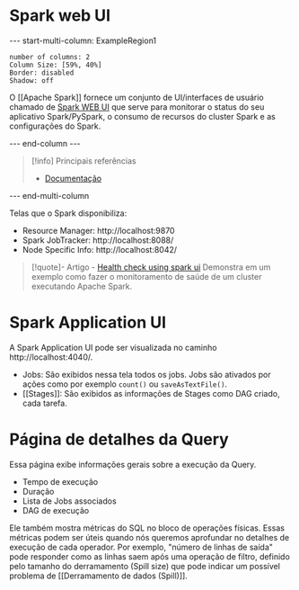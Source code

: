 # Spark web UI

--- start-multi-column: ExampleRegion1  
```column-settings  
number of columns: 2
Column Size: [59%, 40%]
Border: disabled
Shadow: off
```

O [[Apache Spark]] fornece um conjunto de UI/interfaces de usuário chamado de [Spark WEB UI](https://spark.apache.org/docs/latest/web-ui.html) que serve para monitorar o status do seu aplicativo Spark/PySpark, o consumo de recursos do cluster Spark e as configurações do Spark.

--- end-column ---

> [!info] Principais referências
> - [Documentação](https://spark.apache.org/docs/latest/web-ui.html)

--- end-multi-column

Telas que o Spark disponibiliza:
- Resource Manager: http://localhost:9870
- Spark JobTracker: http://localhost:8088/
- Node Specific Info: http://localhost:8042/

> [!quote]- Artigo - [Health check using spark ui](https://medium.com/@badwaik.ojas/health-check-using-spark-ui-b0d3d26e08a0)
> Demonstra em um exemplo como fazer o monitoramento de saúde de um cluster executando Apache Spark.
# Spark Application UI

A Spark Application UI pode ser visualizada no caminho http://localhost:4040/.

- Jobs: São exibidos nessa tela todos os jobs. Jobs são ativados por ações como por exemplo `count()` ou `saveAsTextFile()`.
- [[Stages]]: São exibidos as informações de Stages como DAG criado, cada tarefa.

# Página de detalhes da Query

Essa página exibe informações gerais sobre a execução da Query.

- Tempo de execução
- Duração
- Lista de Jobs associados
- DAG de execução

Ele também mostra métricas do SQL no bloco de operações físicas. Essas métricas podem ser úteis quando nós queremos aprofundar no detalhes de execução de cada operador. Por exemplo, "número de linhas de saída" pode responder como as linhas saem após uma operação de filtro, definido pelo tamanho do derramamento (Spill size) que pode indicar um possível problema de [[Derramamento de dados (Spill)]].